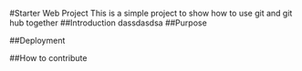 #Starter Web Project
This is a simple project to show how to use git and git hub together
##Introduction
dassdasdsa
##Purpose

##Deployment

##How to contribute